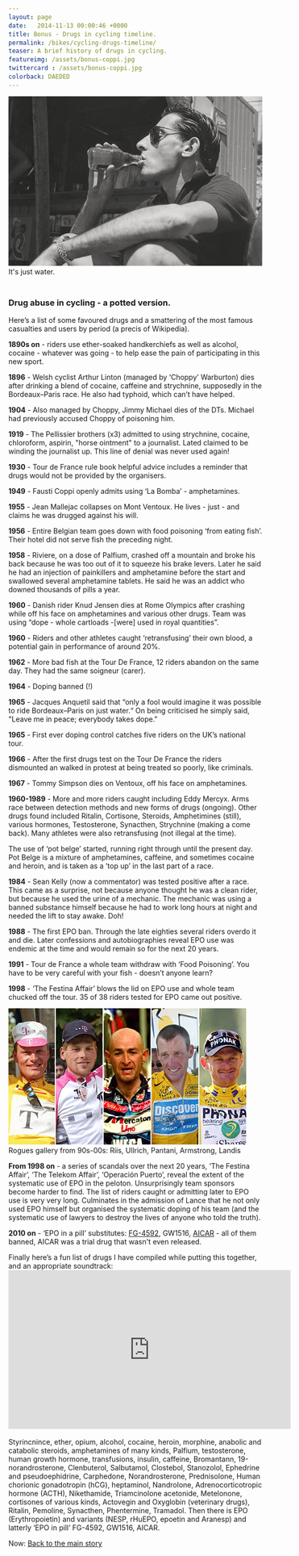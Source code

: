 ```yaml
---
layout: page
date:   2014-11-13 00:00:46 +0000
title: Bonus - Drugs in cycling timeline.
permalink: /bikes/cycling-drugs-timeline/
teaser: A brief history of drugs in cycling. 
featureimg: /assets/bonus-coppi.jpg
twittercard : /assets/bonus-coppi.jpg
colorback: DAEDED
---
```




<div class="feature-image">
<img src="/assets/a3-coppi-water.jpg"><br />
<span class="caption">It's just water.</span>
</div>





<h3><br />Drug abuse in cycling - a potted version.</h3>

<p>Here’s a list of some favoured drugs and a smattering of the most famous casualties and users by period (a precis of Wikipedia).</p>

<p><b>1890s on</b> - riders use ether-soaked handkerchiefs as well as alcohol, cocaine - whatever was going - to help ease the pain of participating in this new sport.</p>

<p><b>1896</b> - Welsh cyclist Arthur Linton (managed by ‘Choppy’ Warburton) dies after drinking a blend of cocaine, caffeine and strychnine, supposedly in the Bordeaux–Paris race. He also had typhoid, which can’t have helped.</p>

<p><b>1904</b> - Also managed by Choppy, Jimmy Michael dies of the DTs. Michael had previously accused Choppy of poisoning him.</p>

<p><b>1919</b> - The Pellissier brothers (x3) admitted to using strychnine, cocaine, chloroform, aspirin, "horse ointment" to a journalist. Lated claimed to be winding the journalist up. This line of denial was never used again!</p>

<p><b>1930</b> - Tour de France rule book helpful advice includes a reminder that drugs would not be provided by the organisers.</p>

<p><b>1949</b> - Fausti Coppi openly admits using ‘La Bomba’ - amphetamines.</p>

<p><b>1955</b> - Jean Mallejac collapses on Mont Ventoux. He lives - just - and claims he was drugged against his will.</p>

<p><b>1956</b> - Entire Belgian team goes down with food poisoning ‘from eating fish’. Their hotel did not serve fish the preceding night.</p>

<p><b>1958</b> - Riviere, on a dose of Palfium, crashed off a mountain and broke his back because he was too out of it to squeeze his brake levers. Later he said he had an injection of painkillers and amphetamine before the start and swallowed several amphetamine tablets. He said he was an addict who downed thousands of pills a year.</p>

<p><b>1960</b> - Danish rider Knud Jensen dies at Rome Olympics after crashing while off his face on amphetamines and various other drugs. Team was using “dope - whole cartloads -[were] used in royal quantities”.</p>

<p><b>1960</b> - Riders and other athletes caught ‘retransfusing’ their own blood, a potential gain in performance of around 20%.</p>

<p><b>1962</b> - More bad fish at the Tour De France, 12 riders abandon on the same day. They had the same soigneur (carer).</p>

<p><b>1964</b> - Doping banned (!)</p>

<p><b>1965</b> - Jacques Anquetil said that “only a fool would imagine it was possible to ride Bordeaux–Paris on just water.“ On being criticised he simply said, "Leave me in peace; everybody takes dope."</p>

<p><b>1965</b> - First ever doping control catches five riders on the UK’s national tour.</p>

<p><b>1966</b> - After the first drugs test on the Tour De France the riders dismounted an walked in protest at being treated so poorly, like criminals.</p>

<p><b>1967</b> - Tommy Simpson dies on Ventoux, off his face on amphetamines.</p>

<p><b>1960-1989</b> - More and more riders caught including Eddy Mercyx. Arms race between detection methods and new forms of drugs (ongoing). Other drugs found included Ritalin, Cortisone, Steroids, Amphetimines (still), various hormones, Testosterone, Synacthen, Strychnine (making a come back). Many athletes were also retransfusing (not illegal at the time).</p>

<p>The use of ‘pot belge’ started, running right through until the present day. Pot Belge is a mixture of amphetamines, caffeine, and sometimes cocaine and heroin, and is taken as a ’top up’ in the last part of a race.</p>

<p><b>1984</b> - Sean Kelly (now a commentator) was tested positive after a race. This came as a surprise, not because anyone thought he was a clean rider, but because he used the urine of a mechanic. The mechanic was using a banned substance himself because he had to work long hours at night and needed the lift to stay awake. Doh!</p>

<p><b>1988</b> - The first EPO ban. Through the late eighties several riders overdo it and die. Later confessions and autobiographies reveal EPO use was endemic at the time and would remain so for the next 20 years.</p>

<p><b>1991</b> - Tour de France a whole team withdraw with ‘Food Poisoning’. You have to be very careful with your fish - doesn’t anyone learn?</p>

<p><b>1998</b> - ‘The Festina Affair’ blows the lid on EPO use and whole team chucked off the tour. 35 of 38 riders tested for EPO came out positive.</p>

<p>
<img src="/assets/a3-dopage.jpg"><br />
<span class="caption">Rogues gallery from 90s-00s: Riis, Ullrich, Pantani, Armstrong, Landis</span></p>


<p><b>From 1998 on</b> - a series of scandals over the next 20 years, ‘The Festina Affair’, ‘The Telekom Affair’, ‘Operación Puerto’, reveal the extent of the systematic use of EPO in the peloton. Unsurprisingly team sponsors become harder to find. The list of riders caught or admitting later to EPO use is very very long. Culminates in the admission of Lance that he not only used EPO himself but organised the systematic doping of his team (and the systematic use of lawyers to destroy the lives of anyone who told the truth).</p>

<p><b>2010 on</b> - ‘EPO in a pill’ substitutes: <a href="http://www.cyclingweekly.co.uk/news/latest-news/the-rise-of-cyclings-new-easy-access-epo-pill-185174">FG-4592</a>, GW1516, <a href="https://cyclingtips.com/2013/04/the-new-epo-gw1516-aicar-and-their-use-in-cycling/">AICAR</a> - all of them banned, AICAR was a trial drug that wasn't even released.</p>

<p>Finally here’s a fun list of drugs I have compiled while putting this together, and an appropriate soundtrack:

<iframe width="560" height="315" src="https://www.youtube.com/embed/bAXPUN2z2CE" frameborder="0" allowfullscreen></iframe>
</p>


<p>Styrincnince, ether, opium, alcohol, cocaine, heroin, morphine, anabolic and catabolic steroids, amphetamines of many kinds, Palfium, testosterone, human growth hormone, transfusions, insulin, caffeine, Bromantann, 19-norandrosterone, Clenbuterol, Salbutamol, Clostebol, Stanozolol, Ephedrine and pseudoephidrine, Carphedone, Norandrosterone, Prednisolone, Human chorionic gonadotropin (hCG), heptaminol, Nandrolone, Adrenocorticotropic hormone (ACTH), Nikethamide,  Triamcinolone acetonide, Metelonone, cortisones of various kinds, Actovegin and Oxyglobin (veterinary drugs), Ritalin, Pemoline, Synacthen, Phentermine, Tramadol. Then there is EPO (Erythropoietin) and variants (NESP, rHuEPO, epoetin and Aranesp) and latterly ‘EPO in pill’ FG-4592, GW1516, AICAR.</p>

 Now: [Back to the main story](/bikes/cycling-drugs-mood/#back)
